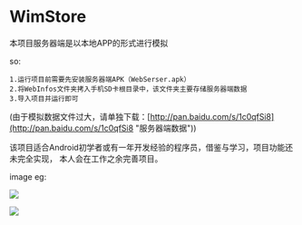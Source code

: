 # WimStore

本项目服务器端是以本地APP的形式进行模拟

so:

	1.运行项目前需要先安装服务器端APK（WebSerser.apk）
	2.将WebInfos文件夹拷入手机SD卡根目录中，该文件夹主要存储服务器端数据
	3.导入项目并运行即可

(由于模拟数据文件过大，请单独下载：[http://pan.baidu.com/s/1c0qfSi8](http://pan.baidu.com/s/1c0qfSi8 "服务器端数据"))

  该项目适合Android初学者或有一年开发经验的程序员，借鉴与学习，项目功能还未完全实现，
本人会在工作之余完善项目。


image eg:

![](http://i.imgur.com/HchHUxm.png)

![](http://i.imgur.com/KBHBNZ1.png)





